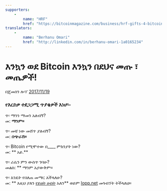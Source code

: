 ```yaml
---
supporters: 
    - 
        name: "HRF"
        href: "https://bitcoinmagazine.com/business/hrf-gifts-4-bitcoin-to-bitcoin-projects"
translators: 
    - 
        name: "Berhanu Omari"
        href: "http://linkedin.com/in/berhanu-omari-1a0165234"
---
```

# እንኳን ወደ Bitcoin እንኳን በደህና መጡ ፣ መጤዎች!

በጄመሰን ሎፕ [2017/11/19](https://twitter.com/lopp/status/932350908461133825)

<LanguageDropdown/>

### የእርስዎ ተደጋጋሚ ጥያቄዎች እነሆ፡-

ጥ፡ ማንን ማመን አለብኝ?  
መ: **ማንም።**

ጥ፡ መቼ ነው መሸጥ ያለብኝ?  
መ: **በጭራሽ።**

ጥ፡ Bitcoin የሚሞተው በ____ ምክንያት ነው?  
መ: ** አይ.**

ጥ፡ ራሴን ምን ውስጥ ገባሁ?  
መልስ: ** ማንም አያውቅም።


ጥ፡ እንዴት የበለጠ መማር እችላለሁ?  
መ: ** እዚህ ያለን [የይዘት ሀብት](/eth/am/translations/) አለን** ወይም [lopp.net](https://www.lopp.net/bitcoin-information.html) መጎብኘት ትችላለህ።
